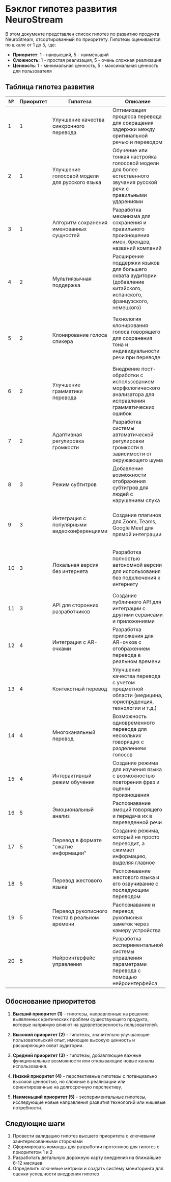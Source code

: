 # Бэклог гипотез развития NeuroStream

В этом документе представлен список гипотез по развитию продукта NeuroStream, отсортированный по приоритету. Гипотезы оцениваются по шкале от 1 до 5, где:
- **Приоритет**: 1 - наивысший, 5 - наименьший
- **Сложность**: 1 - простая реализация, 5 - очень сложная реализация
- **Ценность**: 1 - минимальная ценность, 5 - максимальная ценность для пользователя

## Таблица гипотез развития

| № | Приоритет | Гипотеза | Описание | Сложность | Ценность | Метрики успеха |
|---|-----------|----------|----------|-----------|----------|----------------|
| 1 | 1 | Улучшение качества синхронного перевода | Оптимизация процесса перевода для сокращения задержки между оригинальной речью и переводом | 4 | 5 | Сокращение задержки на 30-50%, положительные отзывы от 80% пользователей |
| 2 | 1 | Улучшение голосовой модели для русского языка | Обучение или тонкая настройка голосовой модели для более естественного звучания русской речи с правильными ударениями | 4 | 5 | Снижение количества ошибок в произношении на 70%, повышение удовлетворенности пользователей на 40% |
| 3 | 1 | Алгоритм сохранения именованных сущностей | Разработка механизма для сохранения и правильного произношения имен, брендов, названий компаний | 3 | 4 | Корректное сохранение и произношение 90% именованных сущностей |
| 4 | 2 | Мультиязычная поддержка | Расширение поддержки языков для большего охвата аудитории (добавление китайского, испанского, французского, немецкого) | 4 | 4 | Увеличение потенциальной аудитории на 200%, рост количества клиентов на 30% |
| 5 | 2 | Клонирование голоса спикера | Технология клонирования голоса говорящего для сохранения тона и индивидуальности речи при переводе | 5 | 5 | Точность воспроизведения голосовых характеристик не менее 80%, положительная оценка от 70% тестовой группы |
| 6 | 2 | Улучшение грамматики перевода | Внедрение пост-обработки с использованием морфологического анализатора для исправления грамматических ошибок | 3 | 4 | Снижение количества грамматических ошибок на 80% |
| 7 | 2 | Адаптивная регулировка громкости | Разработка системы автоматической регулировки громкости в зависимости от окружающего шума | 2 | 3 | Снижение числа жалоб на некомфортную громкость на 70% |
| 8 | 3 | Режим субтитров | Добавление возможности отображения субтитров для людей с нарушением слуха | 2 | 3 | Увеличение доступности сервиса на 15%, положительные отзывы от целевой аудитории |
| 9 | 3 | Интеграция с популярными видеоконференциями | Создание плагинов для Zoom, Teams, Google Meet для прямой интеграции | 3 | 4 | Рост количества пользователей на 50%, увеличение времени использования на 30% |
| 10 | 3 | Локальная версия без интернета | Разработка полностью автономной версии для использования без подключения к интернету | 4 | 3 | Привлечение клиентов из сегмента с повышенными требованиями к безопасности (+10% клиентов) |
| 11 | 3 | API для сторонних разработчиков | Создание публичного API для интеграции с другими сервисами и приложениями | 3 | 3 | Создание минимум 5 интеграций с сторонними сервисами в течение 6 месяцев |
| 12 | 4 | Интеграция с AR-очками | Разработка приложения для AR-очков с отображением перевода в реальном времени | 5 | 4 | Успешные пилотные внедрения в 3-5 компаниях, 90% положительных отзывов |
| 13 | 4 | Контекстный перевод | Улучшение качества перевода с учетом предметной области (медицина, юриспруденция, технологии и т.д.) | 4 | 4 | Повышение точности перевода специализированных терминов на 60% |
| 14 | 4 | Многоканальный перевод | Возможность одновременного перевода для нескольких говорящих с разделением голосов | 5 | 3 | Успешное разделение и перевод речи 3+ говорящих с точностью 85% |
| 15 | 4 | Интерактивный режим обучения | Создание режима для изучения языка с возможностью повторения фраз и оценки произношения | 3 | 2 | Привлечение образовательного сегмента, увеличение времени использования на 20% |
| 16 | 5 | Эмоциональный анализ | Распознавание эмоций говорящего и передача их в переведенной речи | 5 | 3 | Точность определения 5 базовых эмоций не менее 75% |
| 17 | 5 | Перевод в формате "сжатие информации" | Создание режима, который не просто переводит, а сжимает информацию, выделяя главное | 5 | 3 | Сокращение объема перевода на 30-40% при сохранении ключевой информации |
| 18 | 5 | Перевод жестового языка | Распознавание жестового языка и его озвучивание с последующим переводом | 5 | 2 | Распознавание не менее 200 базовых жестов с точностью 80% |
| 19 | 5 | Перевод рукописного текста в реальном времени | Распознавание и перевод рукописных заметок через камеру устройства | 4 | 2 | Точность распознавания рукописного текста не менее 85% |
| 20 | 5 | Нейроинтерфейс управления | Разработка экспериментальной системы управления параметрами перевода с помощью нейроинтерфейса | 5 | 1 | Создание прототипа, демонстрирующего 3-5 базовых команд управления |

## Обоснование приоритетов

1. **Высший приоритет (1)** - гипотезы, направленные на решение выявленных критических проблем существующего продукта, которые напрямую влияют на удовлетворенность пользователей.

2. **Высокий приоритет (2)** - гипотезы, значительно улучшающие пользовательский опыт, имеющие высокую ценность и расширяющие охват аудитории.

3. **Средний приоритет (3)** - гипотезы, добавляющие важные функциональные возможности или открывающие новые каналы использования.

4. **Низкий приоритет (4)** - перспективные гипотезы с потенциально высокой ценностью, но сложные в реализации или ориентированные на долгосрочную перспективу.

5. **Наименьший приоритет (5)** - экспериментальные гипотезы, исследующие новые направления развития технологий или нишевые потребности.

## Следующие шаги

1. Провести валидацию гипотез высшего приоритета с ключевыми заинтересованными сторонами
2. Сформировать команды для разработки прототипов для гипотез с приоритетом 1 и 2
3. Разработать детальную дорожную карту внедрения на ближайшие 6-12 месяцев
4. Определить ключевые метрики и создать систему мониторинга для оценки успешности внедрения гипотез
